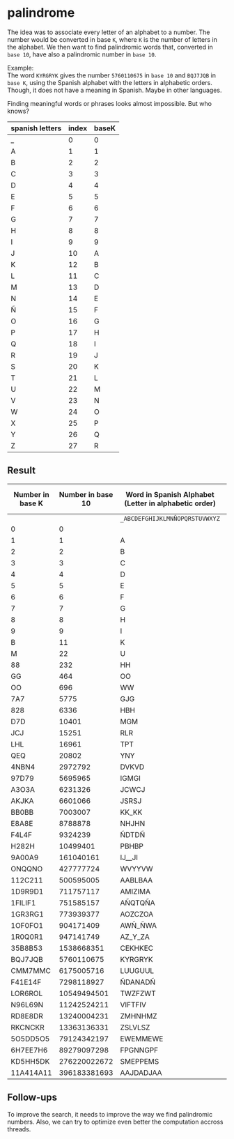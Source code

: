 # palindrome

The idea was to associate every letter of an alphabet to a number. The number would be converted in base `K`, where `K` is the number of letters in the alphabet. 
We then want to find palindromic words that, converted in `base 10`, have also a palindromic number in `base 10`.

Example:    
The word `KYRGRYK` gives the number `5760110675` in `base 10` and `BQJ7JQB` in `base K`, using the Spanish alphabet with the letters in alphabetic orders. Though, it does not have a meaning in Spanish. Maybe in other languages.

Finding meaningful words or phrases looks almost impossible. But who knows?

| spanish letters | index | baseK |
|-----------------|-------|-------|
| _               | 0     | 0     |
| A               | 1     | 1     |
| B               | 2     | 2     |
| C               | 3     | 3     |
| D               | 4     | 4     |
| E               | 5     | 5     |
| F               | 6     | 6     |
| G               | 7     | 7     |
| H               | 8     | 8     |
| I               | 9     | 9     |
| J               | 10    | A     |
| K               | 12    | B     |
| L               | 11    | C     |
| M               | 13    | D     |
| N               | 14    | E     |
| Ñ               | 15    | F     |
| O               | 16    | G     |
| P               | 17    | H     |
| Q               | 18    | I     |
| R               | 19    | J     |
| S               | 20    | K     |
| T               | 21    | L     |
| U               | 22    | M     |
| V               | 23    | N     |
| W               | 24    | O     |
| X               | 25    | P     |
| Y               | 26    | Q     |
| Z               | 27    | R     |

## Result

| Number in base K | Number in base 10 | Word in Spanish Alphabet (Letter in alphabetic order) | Word in Spanish Alphabet (Vowel in even position) | Word in Spanish Alphabet (Order by most common letters) | Word in Spanish Alphabet (Vowels first) | Word in Spanish Alphabet (Order random) |
|-----------------|-------|-------| --- | --- | --- | --- |
| | | `_ABCDEFGHIJKLMNÑOPQRSTUVWXYZ` | `_BACDFEGHJIKLMNÑOPQRSTUVWXYZ` | `_EAOSRNIDLCTUMPBGVYQHFZJÑXKW` | `_EAOIUNSDLCTRMPBGVYQHFZJÑXKW` | `_EAFIUNSDLCTRMPBGJYQHOZVÑXKW` |
| 0 | 0 | | _ | _ | _ | _ | _ |
| 1 | 1 | A | B | E | E | E |
| 2 | 2 | B | A | A | A | A |
| 3 | 3 | C | C | O | O | F |
| 4 | 4 | D | D | S | I | I |
| 5 | 5 | E | F | R | U | U |
| 6 | 6 | F | E | N | N | N |
| 7 | 7 | G | G | I | S | S |
| 8 | 8 | H | H | D | D | D |
| 9 | 9 | I | J | L | L | L |
| B | 11 | K | K | T | T | T |
| M | 22 | U | U | Z | Z | Z |
| 88 | 232 | HH | HH | DD | DD | DD |
| GG | 464 | OO | OO | GG | GG | GG |
| OO | 696 | WW | WW | ÑÑ | ÑÑ | ÑÑ |
| 7A7 | 5775 | GJG | GIG | ICI | SCS | SCS |
| 828 | 6336 | HBH | HAH | DAD | DAD | DAD |
| D7D | 10401 | MGM | MGM | MIM | MSM | MSM |
| JCJ | 15251 | RLR | RLR | QUQ | QRQ | QRQ |
| LHL | 16961 | TPT | TPT | FVF | FVF | OJO |
| QEQ | 20802 | YNY | YNY | KPK | KPK | KPK |
| 4NBN4 | 2972792 | DVKVD | DVKVD | SJTJS | IJTJI | IVTVI |
| 97D79 | 5695965 | IGMGI | JGMGJ | LIMIL | LSMSL | LSMSL |
| A3O3A | 6231326 | JCWCJ | ICWCI | COÑOC | COÑOC | CFÑFC |
| AKJKA | 6601066 | JSRSJ | ISRSI | CHQHC | CHQHC | CHQHC |
| BB0BB | 7003007 | KK_KK | KK_KK | TT_TT | TT_TT | TT_TT |
| E8A8E | 8788878 | NHJHN | NHIHN | PDCDP | PDCDP | PDCDP |
| F4L4F | 9324239 | ÑDTDÑ | ÑDTDÑ | BSFSB | BIFIB | BIOIB |
| H282H | 10499401 | PBHBP | PAHAP | VADAV | VADAV | JADAJ |
| 9A00A9 | 161040161 | IJ__JI | JI__IJ | LC__CL | LC__CL | LC__CL |
| ONQQNO | 427777724 | WVYYVW | WVYYVW | ÑJKKJÑ | ÑJKKJÑ | ÑVKKVÑ |
| 112C211 | 500595005 | AABLBAA | BBALABB | EEAUAEE | EEARAEE | EEARAEE |
| 1D9R9D1 | 711757117 | AMIZIMA | BMJZJMB | EMLWLME | EMLWLME | EMLWLME |
| 1FILIF1 | 751585157 | AÑQTQÑA | BÑQTQÑB | EBYFYBE | EBYFYBE | EBYOYBE |
| 1GR3RG1 | 773939377 | AOZCZOA | BOZCZOB | EGWOWGE | EGWOWGE | EGWFWGE |
| 1OF0FO1 | 904171409 | AWÑ_ÑWA | BWÑ_ÑWB | EÑB_BÑE | EÑB_BÑE | EÑB_BÑE |
| 1R0Q0R1 | 947141749 | AZ_Y_ZA | BZ_Y_ZB | EW_K_WE | EW_K_WE | EW_K_WE |
| 35B8B53 | 1538668351 | CEKHKEC | CFKHKFC | ORTDTRO | OUTDTUO | FUTDTUF |
| BQJ7JQB | 5760110675 | KYRGRYK | KYRGRYK | TKQIQKT | TKQSQKT | TKQSQKT |
| CMM7MMC | 6175005716 | LUUGUUL | LUUGUUL | UZZIZZU | RZZSZZR | RZZSZZR |
| F41E14F | 7298118927 | ÑDANADÑ | ÑDBNBDÑ | BSEPESB | BIEPEIB | BIEPEIB |
| LOR6ROL | 10549494501 | TWZFZWT | TWZEZWT | FÑWNWÑF | FÑWNWÑF | OÑWNWÑO |
| N96L69N | 11242524211 | VIFTFIV | VJETEJV | JLNFNLJ | JLNFNLJ | VLNONLV |
| RD8E8DR | 13240004231 | ZMHNHMZ | ZMHNHMZ | WMDPDMW | WMDPDMW | WMDPDMW |
| RKCNCKR | 13363136331 | ZSLVLSZ | ZSLVLSZ | WHUJUHW | WHRJRHW | WHRVRHW |
| 5O5DD5O5 | 79124342197 | EWEMMEWE | FWFMMFWF | RÑRMMRÑR | UÑUMMUÑU | UÑUMMUÑU |
| 6H7EE7H6 | 89279097298 | FPGNNGPF | EPGNNGPE | NVIPPIVN | NVSPPSVN | NJSPPSJN |
| KD5HH5DK | 276220022672 | SMEPPEMS | SMFPPFMS | HMRVVRMH | HMUVVUMH | HMUJJUMH |
| 11A414A11 | 396183381693 | AAJDADJAA | BBIDBDIBB | EECSESCEE | EECIEICEE | EECIEICEE |

## Follow-ups
To improve the search, it needs to improve the way we find palindromic numbers. 
Also, we can try to optimize even better the computation accross threads.



